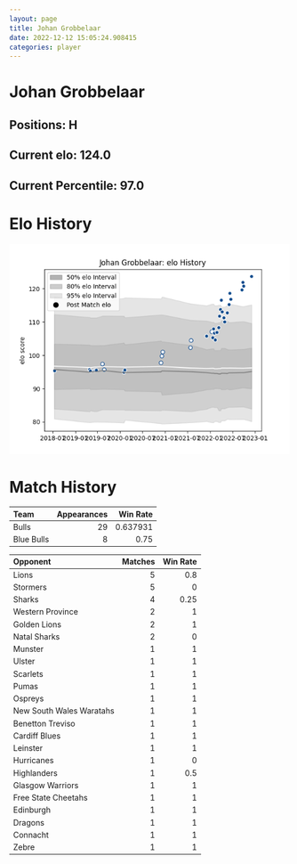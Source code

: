 ```yaml
---  
layout: page  
title: Johan Grobbelaar  
date: 2022-12-12 15:05:24.908415  
categories: player  
---
```

# Johan Grobbelaar

## Positions: H

## Current elo: 124.0

## Current Percentile: 97.0

# Elo History


![elo history](history_JohanGrobbelaar.png)
# Match History


| Team       |   Appearances |   Win Rate |
|:-----------|--------------:|-----------:|
| Bulls      |            29 |   0.637931 |
| Blue Bulls |             8 |   0.75     |

| Opponent                 |   Matches |   Win Rate |
|:-------------------------|----------:|-----------:|
| Lions                    |         5 |       0.8  |
| Stormers                 |         5 |       0    |
| Sharks                   |         4 |       0.25 |
| Western Province         |         2 |       1    |
| Golden Lions             |         2 |       1    |
| Natal Sharks             |         2 |       0    |
| Munster                  |         1 |       1    |
| Ulster                   |         1 |       1    |
| Scarlets                 |         1 |       1    |
| Pumas                    |         1 |       1    |
| Ospreys                  |         1 |       1    |
| New South Wales Waratahs |         1 |       1    |
| Benetton Treviso         |         1 |       1    |
| Cardiff Blues            |         1 |       1    |
| Leinster                 |         1 |       1    |
| Hurricanes               |         1 |       0    |
| Highlanders              |         1 |       0.5  |
| Glasgow Warriors         |         1 |       1    |
| Free State Cheetahs      |         1 |       1    |
| Edinburgh                |         1 |       1    |
| Dragons                  |         1 |       1    |
| Connacht                 |         1 |       1    |
| Zebre                    |         1 |       1    |